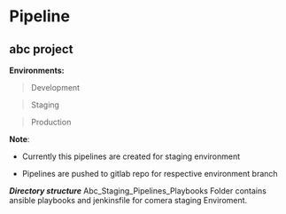 # 				**Pipeline**
## **abc project**

**Environments:**
   > Development

   > Staging

   > Production

**Note**: 
	
- Currently this pipelines are created for staging environment
	
- Pipelines are pushed to gitlab repo for respective environment branch



***Directory structure***
Abc\_Staging_Pipelines_Playbooks Folder contains ansible playbooks and jenkinsfile for
comera staging Enviroment.
